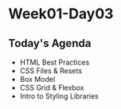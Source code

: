 # Week01-Day03

## Today's Agenda

- HTML Best Practices
- CSS Files & Resets
- Box Model
- CSS Grid & Flexbox
- Intro to Styling Libraries
